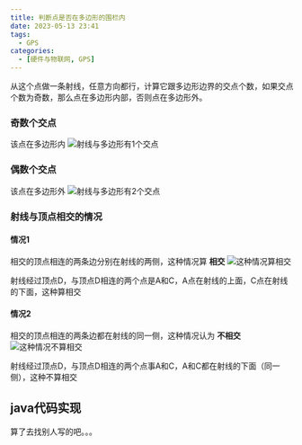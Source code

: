 ```yaml
---
title: 判断点是否在多边形的围栏内
date: 2023-05-13 23:41
tags: 
  - GPS
categories:
  - [硬件与物联网, GPS]
---
```


从这个点做一条射线，任意方向都行，计算它跟多边形边界的交点个数，如果交点个数为奇数，那么点在多边形内部，否则点在多边形外。

### 奇数个交点
该点在多边形内
![射线与多边形有1个交点](https://upload-images.jianshu.io/upload_images/2043910-0fd987a78705b032.png?imageMogr2/auto-orient/strip%7CimageView2/2/w/1240)


### 偶数个交点
该点在多边形外
![射线与多边形有2个交点](https://upload-images.jianshu.io/upload_images/2043910-361c514a11a9261c.png?imageMogr2/auto-orient/strip%7CimageView2/2/w/1240)


### 射线与顶点相交的情况
#### 情况1
相交的顶点相连的两条边分别在射线的两侧，这种情况算 **相交**
![这种情况算相交](https://upload-images.jianshu.io/upload_images/2043910-25802db6b9cf83f0.png?imageMogr2/auto-orient/strip%7CimageView2/2/w/1240)

射线经过顶点D，与顶点D相连的两个点是A和C，A点在射线的上面，C点在射线的下面，这种算相交


#### 情况2
相交的顶点相连的两条边都在射线的同一侧，这种情况认为 **不相交**
![这种情况不算相交](https://upload-images.jianshu.io/upload_images/2043910-e73097f6e3d3aa8e.png?imageMogr2/auto-orient/strip%7CimageView2/2/w/1240)

射线经过顶点D，与顶点D相连的两个点事A和C，A和C都在射线的下面（同一侧），这种不算相交

##  java代码实现
算了去找别人写的吧。。。
```

```

